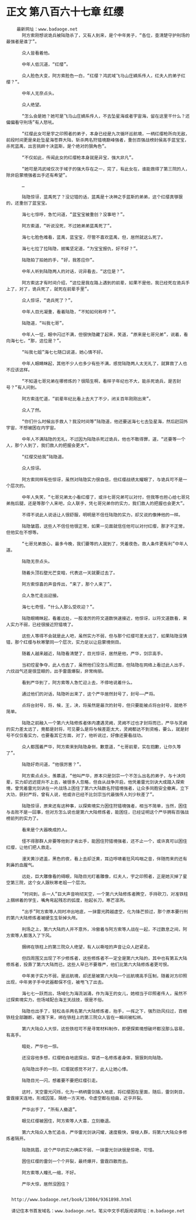 # 正文 第八百六十七章 红缨
        最新网址：www.badaoge.net
          阿方索刚想说诡兵被陆隐杀了，又有人到来，是个中年男子，“各位，查清楚守护刑场的最强者是谁了”。
      
          众人皆看着他。
      
          中年人低沉道，“红缨”。
      
          众人脸色大变，阿方索脸色一白，“红缨？鸿武域飞马山庄嫡系传人，红夫人的弟子红缨？”。
      
          中年人无奈点头。
      
          众人绝望。
      
          “怎么会是她？她可是飞马山庄嫡系传人，不去坠星海或者宇宙海，留在这里干什么？还偏偏看守刑场”有人怒吼。
      
          “红缨此女可是宇之印照者的弟子，本身已经是九次循环巡航境，一柄红缨枪所向无敌，前段时间更是亲赴坠星海苍莽大陆，斩杀两名狩猎境巅峰强者，重创百强战榜封侯高手蓝宝宝，杀死蓝禹，出言挑衅十决蓝斯，是个绝对的狠角色”。
      
          “不仅如此，传闻此女的红缨枪本身就是异宝，强大非凡”。
      
          “她可是鸿武域仅次于域子的强大存在之一，完了，有此女在，谁能救得了第三院的人，除非启蒙境强者出手还有希望”。
      
          …
      
          陆隐惊讶，蓝禹死了？没记错的话，蓝禹是十决神之手蓝斯的弟弟，这个红缨真够狠的，还重创了蓝宝宝。
      
          海七七惊呼，急忙问道，“蓝宝宝被重创？没事吧？”。
      
          阿方索道，“听说没死，不过她弟弟蓝禹死了”。
      
          海七七脸色难看，蓝禹，蓝宝宝，尽管不喜欢蓝禹，但，居然就这么死了。
      
          海七七拉了拉陆隐，抿嘴坚定道，“为宝宝报仇，好不好？”。
      
          陆隐拍了拍她的手，“好，我答应你”。
      
          中年人听到陆隐两人的对话，诧异看去，“这位是？”。
      
          阿方索这才有时间介绍，“这位是我在路上遇到的前辈，如果不是他，我已经死在诡兵手上了，对了，诡兵死了，就死在前辈手里”。
      
          众人惊讶，“诡兵死了？”。
      
          中年人目光凝重，看着陆隐，“不知如何称呼？”。
      
          陆隐道，“叫我七哥”。
      
          中年人一怔，眼中闪过不满，但很快隐藏了起来，笑道，“原来是七哥兄弟”，说着，看向海七七，“那，这位是？”。
      
          “叫我七姐”海七七随口说道，她心情不好。
      
          中年人眼睛眯起，其他不少人也多少有些不满，感觉陆隐两人太无礼了，就算救了人也不应该这样。
      
          “不知道七哥兄弟在哪修炼的？很陌生啊，看样子年纪也不大，能杀死诡兵，是否封号？”有人问到。
      
          阿方索连忙道，“前辈年纪比看上去大了不少，闭关百年刚刚出来”。
      
          众人了然。
      
          “你们什么时候出手救人？我没时间等”陆隐道，他还要送海七七去坠星海，然后赶回外宇宙，不想被困在内宇宙。
      
          中年人不满陆隐的无礼，不过因为陆隐杀死过诡兵，他也不敢得罪，道，“还要等一个人，那个人到了，我们救人的把握会更大”。
      
          “红缨交给我”陆隐道。
      
          众人惊讶。
      
          阿方索同样有些惊讶，虽然对陆隐实力很自信，但红缨战绩太耀眼了，与诡兵可不是一个层次的。
      
          中年人失笑，“七哥兄弟太小看红缨了，或许七哥兄弟可以对付，但我等也担心给七哥兄弟拖后腿，还是等那个人来吧，众人联手，凭七哥兄弟你的实力，我们救人的把握也会更大”。
      
          不得不说此人说话让人很舒服，明明是不信任陆隐的实力，却又说的像捧他的一样。
      
          陆隐皱眉，这些人不信任他很正常，如果一见面就信任他可以对付红缨，那才不正常，但他实在不想等。
      
          “七哥兄弟放心，最多今晚，我们要等的人就到了，凭着夜色，救人条件更有利”中年人道。
      
          陆隐无奈点头。
      
          随着头顶石壁光芒变暗，代表这一天就要过去了。
      
          阿方索惊喜的声音传出，“来了，那个人来了”。
      
          众人急忙走出迎接。
      
          海七七奇怪，“什么人那么受欢迎？”。
      
          陆隐眼睛眯起，看着远处，一股凌厉的符文道数快速接近，他惊讶，以符文道数看，来人实力不弱，已经很接近狩猎境了。
      
          这些人等得不会就是此人吧，虽然实力不弱，但与那个红缨可差太远了，如果陆隐没猜错，那个红缨与秋寒擎同一个层次，实力足以让启蒙境侧目。
      
          随着人越来越近，陆隐看清楚了，目光惊讶，居然是他，严华，剑宗高手。
      
          当初焢星争夺，此人也去了，虽然他们没怎么照过面，但陆隐在网络上看过此人出手，六纹战气还是很显眼的，出手雷霆爆裂，非常绚丽。
      
          看到严华到了，阿方索等人急忙迎上去，不停地说着什么。
      
          通过他们的对话，陆隐听出来了，这个严华居然封号了，封号——严将。
      
          点将台封号，将，候，王，决，将虽然是最次的封号，但只要能被点将台封号，就绝不简单。
      
          陆隐之前融入一个第六大陆修炼者体内遭遇灵阙，灵阙不过也才封将而已，严华与灵阙的实力差太远了，竟都是封将，可见要么是将与候差距太大，灵阙都达不到资格，要么，就是封号不仅仅看实力，也要看其它方面，对了，他听说过，好像还要看战功。
      
          众人都围着严华，阿方索来到陆隐身侧，歉意道，“七哥前辈，实在抱歉，让你久等了”。
      
          陆隐好奇问道，“他很厉害？”。
      
          阿方索点点头，羡慕道，“他叫严华，原本只是剑宗一个不怎么出名的弟子，与十决同辈，实力却迟迟提升不上去，被很多人忽略，但自从战争开启，他凭着雷光剑诀大成踏入探索境，曾凭着雷光剑诀在一片战场上困住了第六大陆数名狩猎境强者，让众多同胞安全撤离，立下大功，获封严将，曾有人说，他或许已经不比剑宗当代最强传人刘少秋差了”。
      
          陆隐惊讶，原来还有这种事，以探索境实力困住狩猎境强者，相当不简单，当然，困住与击败不是一回事，但对方怎么说也是第六大陆修炼者，能困住，已经证明这个严华拥有百强战榜前列的实力了。
      
          看来是个大器晚成的人。
      
          怪不得那群人非要等他到才肯出手，能困住狩猎境强者，还不止一个，或许真可以困住红缨，让他们把人救走。
      
          漫天黄沙遮盖，黑色的夜，看上去却泛黄，耳边呼啸着狂风呜咽之音，伴随而来的还有刺鼻的血腥气。
      
          远处，巨大雕像看的碍眼，陆隐目光盯着雕像，红夫人，宇之印照者，正是她灭掉了星空第三院，这个女人跟秋寒老祖一个层次。
      
          “时间到，杀一人”巨大声音响彻天空，一个第六大陆修炼者腾空，手持砍刀，对准铁柱上捆绑着的学生，嘴角弯起残忍的弧度，抬起长刀，寒芒凛冽。
      
          “出手”阿方索等人同时冲出地底，一抹雷光跨越虚空，化为锋芒掠过，那个原本要行刑的第六大陆修炼者被硬生生斩掉头颅。
      
          刑场之上，第六大陆的人并不意外，冷傲着与阿方索等人战在一起，不过数息之间，阿方索等人都落入了下风。
      
          捆绑在铁柱上的第三院众人绝望，有人以嘶哑的声音让众人赶紧走。
      
          但四周围又出现了不少修炼者，这些修炼者不一定全是第六大陆的，其中也有第五大陆修炼者，投靠了第六大陆而已，这些人早已不要尊严，他们比第六大陆修炼者更可恨。
      
          中年男子实力不弱，是巡航境，却还是被第六大陆一个巡航境高手压制，随着对方印照出现，中年男子手中武器都保不住，被甩飞了出去。
      
          海七七一跃而出，场域化为海流汹涌，作为海王的女儿，她相当于印照者传人，虽然不过探索境实力，但场域配合海王天战技，很是不俗。
      
          陆隐也出手了，轻松击杀两名第六大陆修炼者，抬手，一挥之下，强烈劲风扫过，百根铁柱全部蹦断，砸落下来，绑在铁柱上的第三院众人皆在一瞬间被松绑。
      
          第六大陆众人大惊，这些铁柱可不是寻常材料制作，即便探索境想破坏都没那么容易，有高手。
      
          暗处，严华也一惊。
      
          还没容他多想，红缨枪自地底探出，穿透一名修炼者身体，狠狠刺向陆隐。
      
          在陆隐出手的一刻，红缨就感觉不对了，此人让她心悸。
      
          陆隐目光一闪，想着要不要把红缨引走。
      
          这时，天空雷光闪烁，化为一柄柄雷剑插入地底，将红缨困在里面，随后，雷剑刺目，雷霆接天连地，形成囚笼，隔绝一方天地，令虚空都在扭曲，近乎开裂。
      
          严华出手了，“所有人撤退”。
      
          眼见红缨被困住，阿方索等人大喜，立刻撤退。
      
          第六大陆众人急忙追击，严华雷光剑诀闪耀，速度极快，穿梭人群，将第六大陆众多修炼者隔开。
      
          陆隐挑眉，这个严华的实力确实不弱，一抹雷光剑诀很是惊艳，可惜。
      
          困住红缨的雷剑一个个开裂，最终爆开，雷霆四散而去。
      
          阿方索等人瞳孔一缩，不好。
      
          严华大惊，居然没困住？
      
      
      http://www.badaoge.net/book/13084/9361898.html
      
      请记住本书首发域名：www.badaoge.net。笔尖中文手机版阅读网址：m.badaoge.net